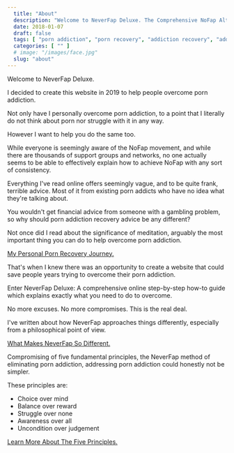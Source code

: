 ```yaml
---
  title: "About"
  description: "Welcome to NeverFap Deluxe. The Comprehensive NoFap Alternative. The Easiest Way To Overcome Porn Addiction, With Your Five Fundamentals Of NeverFap."
  date: 2018-01-07
  draft: false
  tags: [ "porn addiction", "porn recovery", "addiction recovery", "addiction", "awareness", "nofap", "neverfap", "neverfap deluxe" ]
  categories: [ "" ]
  # image: "/images/face.jpg"
  slug: "about"
---
```


Welcome to NeverFap Deluxe.

I decided to create this website in 2019 to help people overcome porn addiction.

Not only have I personally overcome porn addiction, to a point that I literally do not think about porn nor struggle with it in any way.

However I want to help you do the same too. 

While everyone is seemingly aware of the NoFap movement, and while there are thousands of support groups and networks, no one actually seems to be able to  effectively explain how to achieve NoFap with any sort of consistency.

Everything I've read online offers seemingly vague, and to be quite frank, terrible advice. Most of it from existing porn addicts who have no idea what they're talking about. 

You wouldn't get financial advice from someone with a gambling problem, so why should porn addiction recovery advice be any different?

Not once did I read about the significance of meditation, arguably the most important thing you can do to help overcome porn addiction.

<div class="button__wrapper">
  <a class="button button__secondary" href="/guide/my-personal-porn-recovery-journey">My Personal Porn Recovery Journey.</a>
</div>

That's when I knew there was an opportunity to create a website that could save people years trying to overcome their porn addiction. 

Enter NeverFap Deluxe: A comprehensive online step-by-step how-to guide which explains exactly what you need to do to overcome. 

No more excuses. No more compromises. This is the real deal.

I've written about how NeverFap approaches things differently, especially from a philosophical point of view. 

<div class="button__wrapper">
  <a class="button button__secondary" href="/guide/what-makes-neverfap-so-different/">What Makes NeverFap So Different.</a>
</div>

Compromising of five fundamental principles, the NeverFap method of eliminating porn addiction, addressing porn addiction could honestly not be simpler. 

These principles are:

<div class="homepage__section">
  <ul class="five__principles__list">
    <li class="five__principles__item">Choice over mind</li>
    <li class="five__principles__item">Balance over reward</li>
    <li class="five__principles__item">Struggle over none</li>
    <li class="five__principles__item">Awareness over all</li>
    <li class="five__principles__item">Uncondition over judgement</li>
  </ul>
</div>

<div class="button__wrapper">
  <a class="button button__secondary" href="/guide/the-five-fundamental-principles-of-neverfap">Learn More About The Five Principles.</a>
</div>

